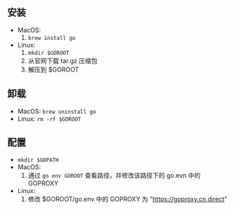 ## 安装

- MacOS:
  1. `brew install go`
- Linux:
  1. `mkdir $GOROOT`
  2. 从官网下载 tar.gz 压缩包
  3. 解压到 $GOROOT

## 卸载

- MacOS: `brew uninstall go`
- Linux: `rm -rf $GOROOT`

## 配置

- `mkdir $GOPATH`
- MacOS:
  1. 通过 `go env GOROOT` 查看路径，并修改该路径下的 go.evn 中的 GOPROXY
- Linux:
  1. 修改 $GOROOT/go.env 中的 GOPROXY 为 "https://goproxy.cn,direct"
